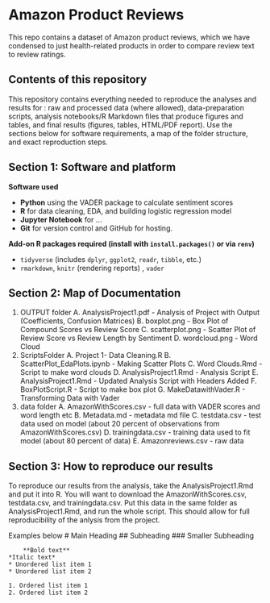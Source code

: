 # Amazon Product Reviews
This repo contains a dataset of Amazon product reviews, which we have condensed to just health-related products in order to compare review text to review ratings. 

## Contents of this repository
This repository contains everything needed to reproduce the analyses and results for **<Amazon Product Reviews>**: raw and processed data (where allowed), data-preparation scripts, analysis notebooks/R Markdown files that produce figures and tables, and final results (figures, tables, HTML/PDF report). Use the sections below for software requirements, a map of the folder structure, and exact reproduction steps.

## Section 1: Software and platform
**Software used**
- **Python** using the VADER package to calculate sentiment scores
- **R** for data cleaning, EDA, and building logistic regression model
- **Jupyter Notebook** for ...
- **Git** for version control and GitHub for hosting.

**Add-on R packages required (install with `install.packages()` or via `renv`)**
- `tidyverse` (includes `dplyr`, `ggplot2`, `readr`, `tibble`, etc.)
- `rmarkdown`, `knitr` (rendering reports) , `vader`

## Section 2: Map of Documentation
1. OUTPUT folder
   A. AnalysisProject1.pdf - Analysis of Project with Output (Coefficients, Confusion Matrices)
   B. boxplot.png - Box Plot of Compound Scores vs Review Score
   C. scatterplot.png - Scatter Plot of Review Score vs Review Length by Sentiment
   D. wordcloud.png - Word Cloud
2. ScriptsFolder
   A. Project 1- Data Cleaning.R
   B. ScatterPlot_EdaPlots.ipynb - Making Scatter Plots
   C. Word Clouds.Rmd - Script to make word clouds
   D. AnalysisProject1.Rmd - Analysis Script
   E. AnalysisProject1.Rmd - Updated Analysis Script with Headers Added
   F. BoxPlotScript.R - Script to make box plot
   G. MakeDatawithVader.R - Transforming Data with Vader
3. data folder
   A. AmazonWithScores.csv - full data with VADER scores and word length etc
   B. Metadata.md - metadata md file
   C. testdata.csv - test data used on model (about 20 percent of observations from AmazonWithScores.csv)
   D. trainingdata.csv - training data used to fit model (about 80 percent of data)
   E. Amazonreviews.csv - raw data 

## Section 3: How to reproduce our results
To reproduce our results from the analysis, take the AnalysisProject1.Rmd and put it into R. You will want to download the AmazonWithScores.csv, testdata.csv, and trainingdata.csv. Put this data in the same folder as AnalysisProject1.Rmd, and run the whole script. This should allow for full reproducibility of the anlysis from the project.


Examples below
    # Main Heading
    ## Subheading
    ### Smaller Subheading

        **Bold text**
    *Italic text*
    * Unordered list item 1
    * Unordered list item 2

    1. Ordered list item 1
    2. Ordered list item 2
